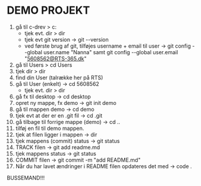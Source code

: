 # DEMO PROJEKT

1) gå til c-drev > c:
    - tjek evt. dir > dir
    - tjek evt git version -> git --version
    - ved første brug af git, tilføjes username + email til user
    -> git config --global user.name "Nanna" samt git config --global user.email "5608562@RTS-365.dk"
3) gå til Users > cd Users
4) tjek dir > dir
5) find din User (talrække her på RTS)
6) gå til User (enkelt) -> cd 5608562
    - tjek evt. dir > dir
7) gå fx til desktop -> cd desktop
8) opret ny mappe, fx demo -> git init demo
9) gå til mappen demo -> cd demo
10) tjek evt at der er en .git fil -> cd .git
11) gå tilbage til forrige mappe (demo) -> cd ..
12) tilføj en fil til demo mappen.
13) tjek at filen ligger i mappen -> dir
14) tjek mappens (commit) status -> git status
15) TRACK filen -> git add readme.md
16) tjek mappens status -> git status
17) COMMIT filen -> git commit -m "add README.md" 
18) Når du har lavet ændringer i README filen opdateres det med -> code .

BUSSEMAND!!!
